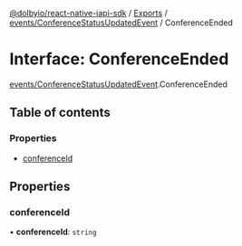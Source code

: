 [@dolbyio/react-native-iapi-sdk](../README.md) / [Exports](../modules.md) / [events/ConferenceStatusUpdatedEvent](../modules/events_ConferenceStatusUpdatedEvent.md) / ConferenceEnded

# Interface: ConferenceEnded

[events/ConferenceStatusUpdatedEvent](../modules/events_ConferenceStatusUpdatedEvent.md).ConferenceEnded

## Table of contents

### Properties

- [conferenceId](events_ConferenceStatusUpdatedEvent.ConferenceEnded.md#conferenceid)

## Properties

### conferenceId

• **conferenceId**: `string`
